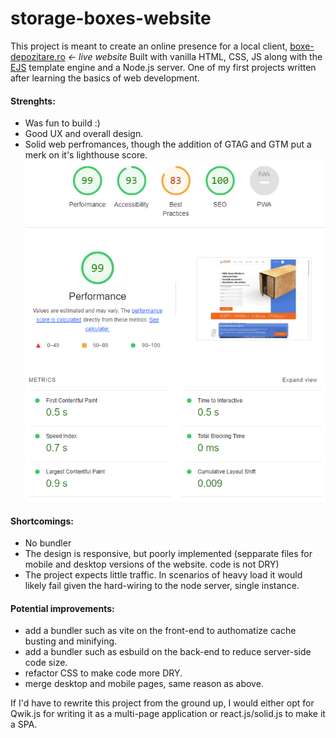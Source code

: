 # storage-boxes-website

This project is meant to create an online presence for a local client, [boxe-depozitare.ro](https://boxe-depozitare.ro/) _<- live website_
Built with vanilla HTML, CSS, JS along with the [EJS](https://ejs.co/) template engine and a Node.js server.
One of my first projects written after learning the basics of web development.

#### Strenghts:
- Was fun to build :)
- Good UX and overall design.
- Solid web perfromances, though the addition of GTAG and GTM put a merk on it's lighthouse score.
![Lighthouse score - no GTM, GTag](https://raw.githubusercontent.com/Comet300/storage-boxes-website/media/performance.png)
#### Shortcomings:
- No bundler
- The design is responsive, but poorly implemented (sepparate files for mobile and desktop versions of the website. code is not DRY)
- The project expects little traffic. In scenarios of heavy load it would likely fail given the hard-wiring to the node server, single instance.
#### Potential improvements:
- add a bundler such as vite on the front-end to authomatize cache busting and minifying.
- add a bundler such as esbuild on the back-end to reduce server-side code size.
- refactor CSS to make code more DRY.
- merge desktop and mobile pages, same reason as above.

If I'd have to rewrite this project from the ground up, I would either opt for Qwik.js for writing it as a multi-page application or react.js/solid.js to make it a SPA.
